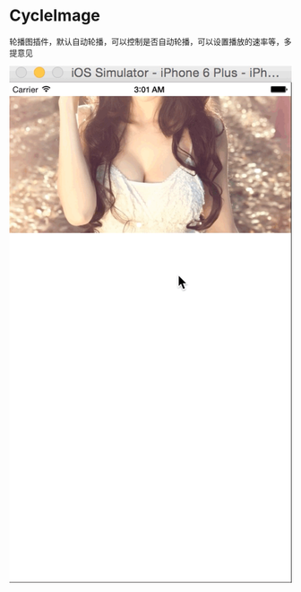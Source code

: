 # CycleImage
轮播图插件，默认自动轮播，可以控制是否自动轮播，可以设置播放的速率等，多提意见

![image](https://github.com/guodongyangwen/CycleImage/blob/master/cycle.gif )   



